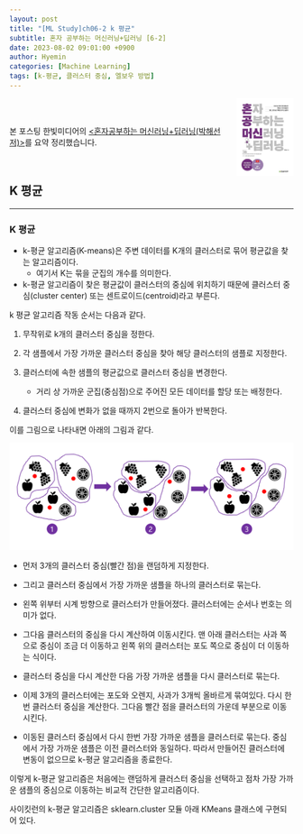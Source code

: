 ```yaml
---
layout: post
title: "[ML Study]ch06-2 k 평균"
subtitle: 혼자 공부하는 머신러닝+딥러닝 [6-2]
date: 2023-08-02 09:01:00 +0900
author: Hyemin
categories: [Machine Learning]
tags: [k-평균, 클러스터 중심, 엘보우 방법]
---
```

<body>
    <img
    src="/assets/images/post/book_banner.jpg"
    align="right"
    width="20%"
    height="27.2%"
    />
    <br><br>
    <p>본 포스팅 한빛미디어의 <a href="https://product.kyobobook.co.kr/detail/S000001810330"><혼자공부하는 머신러닝+딥러닝(박해선 저)></a>를 요약 정리했습니다.</p>
</body>
<br>

## K 평균
------------------
### K 평균

- k-평균 알고리즘(K-means)은 주변 데이터를 K개의 클러스터로 묶어 평균값을 찾는 알고리즘이다.
    - 여기서 K는 묶을 군집의 개수를 의미한다. 
- k-평균 알고리즘이 찾은 평균값이 클러스터의 중심에 위치하기 때문에 클러스터 중심(cluster center) 또는 센트로이드(centroid)라고 부른다.

k 평균 알고리즘 작동 순서는 다음과 같다.

1. 무작위로 k개의 클러스터 중심을 정한다.

2. 각 샘플에서 가장 가까운 클러스터 중심을 찾아 해당 클러스터의 샘플로 지정한다. 

3. 클러스터에 속한 샘플의 평균값으로 클러스터 중심을 변경한다.
    - 거리 상 가까운 군집(중심점)으로 주어진 모든 데이터를 할당 또는 배정한다.

4. 클러스터 중심에 변화가 없을 때까지 2번으로 돌아가 반복한다.

이를 그림으로 나타내면 아래의 그림과 같다.

![1.k-평균 작동순서](/assets/images/post/2023-08-09-[6-2]/1.k-평균%20작동%20순서.png)

- 먼저 3개의 클러스터 중심(빨간 점)을 랜덤하게 지정한다.

- 그리고 클러스터 중심에서 가장 가까운 샘플을 하나의 클러스터로 묶는다.

- 왼쪽 위부터 시계 방향으로 클러스터가 만들어졌다. 클러스터에는 순서나 번호는 의미가 없다.

- 그다음 클러스터의 중심을 다시 계산하여 이동시킨다. 맨 아래 클러스터는 사과 쪽으로 중심이 조금 더 이동하고 왼쪽 위의 클러스터는 포도 쪽으로 중심이 더 이동하는 식이다. 

- 클러스터 중심을 다시 계산한 다음 가장 가까운 샘플을 다시 클러스터로 묶는다. 

- 이제 3개의 클러스터에는 포도와 오렌지, 사과가 3개씩 올바르게 묶여있다. 다시 한번 클러스터 중심을 계산한다. 그다음 빨간 점을 클러스터의 가운데 부분으로 이동시킨다.

- 이동된 클러스터 중심에서 다시 한번 가장 가까운 샘플을 클러스터로 묶는다. 중심에서 가장 가까운 샘플은 이전 클러스터와 동일하다. 따라서 만들어진 클러스터에 변동이 없으므로 k-평균 알고리즘을 종료한다. 

이렇게 k-평균 알고리즘은 처음에는 랜덤하게 클러스터 중심을 선택하고 점차 가장 가까운 샘플의 중심으로 이동하는 비교적 간단한 알고리즘이다.

사이킷런의 k-평균 알고리즘은 sklearn.cluster 모듈 아래 KMeans 클래스에 구현되어 있다.


